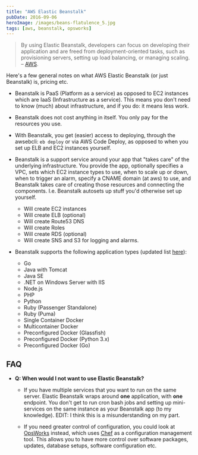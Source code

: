 ```yaml
---
title: "AWS Elastic Beanstalk"
pubDate: 2016-09-06
heroImage: /images/beans-flatulence_5.jpg
tags: [aws, beanstalk, opsworks]
---
```


> By using Elastic Beanstalk, developers can focus on developing their application and are freed from deployment-oriented tasks, such as provisioning servers, setting up load balancing, or managing scaling. – [AWS](https://aws.amazon.com/elasticbeanstalk/faqs/).

Here's a few general notes on what AWS Elastic Beanstalk (or just Beanstalk) is, pricing etc.

- Beanstalk is PaaS (Platform as a service) as opposed to EC2 instances which are IaaS (Infrastructure as a service). This means you don't need to know (much) about infrastructure, and if you do: it means less work.

- Beanstalk does not cost anything in itself. You only pay for the resources you use.

- With Beanstalk, you get (easier) access to deploying, through the awsebcli: `eb deploy` or via AWS Code Deploy, as opposed to when you set up ELB and EC2 instances yourself.

- Beanstalk is a support service around your app that "takes care" of the underlying infrastructure. You provide the app, optionally specifies a VPC, sets which EC2 instance types to use, when to scale up or down, when to trigger an alarm, specify a CNAME domain (at aws) to use, and Beanstalk takes care of creating those resources and connecting the components. I.e. Beanstalk autosets up stuff you'd otherwise set up yourself.
  - Will create EC2 instances
  - Will create ELB (optional)
  - Will create Route53 DNS
  - Will create Roles
  - Will create RDS (optional)
  - Will create SNS and S3 for logging and alarms.
- Beanstalk supports the following application types (updated list [here](https://docs.aws.amazon.com/elasticbeanstalk/latest/dg/concepts.platforms.html)):
  - Go
  - Java with Tomcat
  - Java SE
  - .NET on Windows Server with IIS
  - Node.js
  - PHP
  - Python
  - Ruby (Passenger Standalone)
  - Ruby (Puma)
  - Single Container Docker
  - Multicontainer Docker
  - Preconfigured Docker (Glassfish)
  - Preconfigured Docker (Python 3.x)
  - Preconfigured Docker (Go)

## FAQ

- **Q: When would I not want to use Elastic Beanstalk?**

  - If you have multiple services that you want to run on the same server. Elastic Beanstalk wraps around **one** application, with **one** endpoint. You don't get to run cron bash jobs and setting up mini-services on the same instance as your Beanstalk app (to my knowledge). EDIT: I think this is a misunderstanding on my part.

  - If you need greater control of configuration, you could look at [OpsWorks](https://aws.amazon.com/opsworks/) instead, which uses [Chef](https://www.chef.io/chef/) as a configuration management tool. This allows you to have more control over software packages, updates, database setups, software configuration etc.
